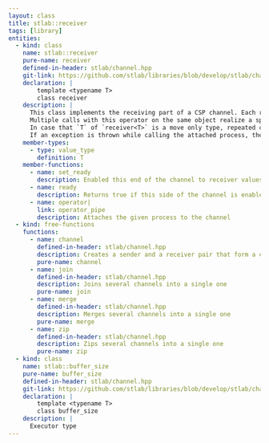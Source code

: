 ```yaml
---
layout: class
title: stlab::receiver
tags: [library]
entities:
  - kind: class
    name: stlab::receiver
    pure-name: receiver
    defined-in-header: stlab/channel.hpp
    git-link: https://github.com/stlab/libraries/blob/develop/stlab/channel.hpp
    declaration: |
        template <typename T> 
        class receiver
    description: |
      This class implements the receiving part of a CSP channel. Each receiver has an attached process that gets executed when a value is send through the sender into the channel. This attached process must either be an n-ary function object - n depends on the number of attached upstream receiver - or it must of a type that implements an `await()` and `yield()` method.
      Multiple calls with this operator on the same object realize a split. That means that the result of this process is copied into all attached downstream channels.
      In case that `T` of `receiver<T>` is a move only type, repeated calls of this operator overwrite the previous attached downstream channel.
      If an exception is thrown while calling the attached process, the exception pointer is passed to the attached process, if it has a `set_error()` method, otherwise this process is closed.
    member-types:
      - type: value_type
        definition: T
    member-functions:
      - name: set_ready
        description: Enabled this end of the channel to receiver values
      - name: ready
        description: Returns true if this side of the channel is enabled to receive values
      - name: operator|
        link: operator_pipe
        description: Attaches the given process to the channel
  - kind: free-functions
    functions:
      - name: channel
        defined-in-header: stlab/channel.hpp
        description: Creates a sender and a receiver pair that form a channel
        pure-name: channel
      - name: join
        defined-in-header: stlab/channel.hpp
        description: Joins several channels into a single one
        pure-name: join
      - name: merge
        defined-in-header: stlab/channel.hpp
        description: Merges several channels into a single one
        pure-name: merge
      - name: zip
        defined-in-header: stlab/channel.hpp
        description: Zips several channels into a single one
        pure-name: zip
  - kind: class
    name: stlab::buffer_size
    pure-name: buffer_size
    defined-in-header: stlab/channel.hpp
    git-link: https://github.com/stlab/libraries/blob/develop/stlab/channel.hpp
    declaration: |
        template <typename T> 
        class buffer_size
    description: |
      Executor type
---
```

